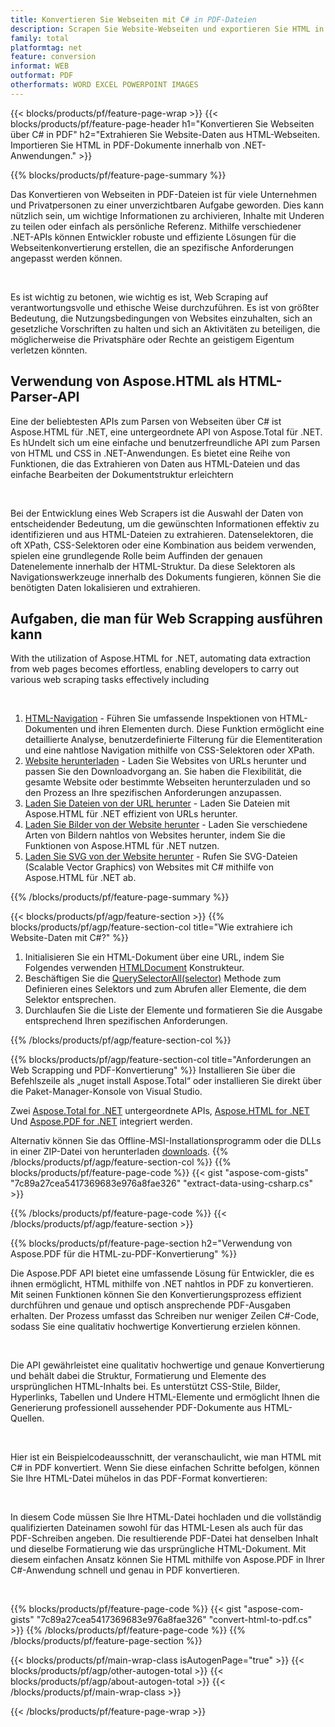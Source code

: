 ```yaml
---
title: Konvertieren Sie Webseiten mit C# in PDF-Dateien
description: Scrapen Sie Website-Webseiten und exportieren Sie HTML in PDF-Dokumente. Entwickeln Sie .NET-Anwendungen, um Website-Daten in PDF zu konvertieren. 
family: total
platformtag: net
feature: conversion
informat: WEB
outformat: PDF
otherformats: WORD EXCEL POWERPOINT IMAGES
---
```

{{< blocks/products/pf/feature-page-wrap >}}
{{< blocks/products/pf/feature-page-header h1="Konvertieren Sie Webseiten über C# in PDF" h2="Extrahieren Sie Website-Daten aus HTML-Webseiten. Importieren Sie HTML in PDF-Dokumente innerhalb von .NET-Anwendungen." >}}

{{% blocks/products/pf/feature-page-summary %}}

<p>Das Konvertieren von Webseiten in PDF-Dateien ist für viele Unternehmen und Privatpersonen zu einer unverzichtbaren Aufgabe geworden. Dies kann nützlich sein, um wichtige Informationen zu archivieren, Inhalte mit Underen zu teilen oder einfach als persönliche Referenz. Mithilfe verschiedener .NET-APIs können Entwickler robuste und effiziente Lösungen für die Webseitenkonvertierung erstellen, die an spezifische Anforderungen angepasst werden können.</p><br />

<p>Es ist wichtig zu betonen, wie wichtig es ist, Web Scraping auf verantwortungsvolle und ethische Weise durchzuführen. Es ist von größter Bedeutung, die Nutzungsbedingungen von Websites einzuhalten, sich an gesetzliche Vorschriften zu halten und sich an Aktivitäten zu beteiligen, die möglicherweise die Privatsphäre oder Rechte an geistigem Eigentum verletzen könnten.</p>

<h2 class="heading-border">Verwendung von Aspose.HTML als HTML-Parser-API</h2>

<p>Eine der beliebtesten APIs zum Parsen von Webseiten über C# ist Aspose.HTML für .NET, eine untergeordnete API von Aspose.Total für .NET. Es hUndelt sich um eine einfache und benutzerfreundliche API zum Parsen von HTML und CSS in .NET-Anwendungen. Es bietet eine Reihe von Funktionen, die das Extrahieren von Daten aus HTML-Dateien und das einfache Bearbeiten der Dokumentstruktur erleichtern</p><br />

<p>Bei der Entwicklung eines Web Scrapers ist die Auswahl der Daten von entscheidender Bedeutung, um die gewünschten Informationen effektiv zu identifizieren und aus HTML-Dateien zu extrahieren. Datenselektoren, die oft XPath, CSS-Selektoren oder eine Kombination aus beidem verwenden, spielen eine grundlegende Rolle beim Auffinden der genauen Datenelemente innerhalb der HTML-Struktur. Da diese Selektoren als Navigationswerkzeuge innerhalb des Dokuments fungieren, können Sie die benötigten Daten lokalisieren und extrahieren.</p>

<h2 class="heading-border">Aufgaben, die man für Web Scrapping ausführen kann</h2>

<p>With the utilization of Aspose.HTML for .NET, automating data extraction from web pages becomes effortless, enabling developers to carry out various web scraping tasks effectively including</p><br />

1. [HTML-Navigation](https://docs.aspose.com/html/net/html-navigation/) - Führen Sie umfassende Inspektionen von HTML-Dokumenten und ihren Elementen durch. Diese Funktion ermöglicht eine detaillierte Analyse, benutzerdefinierte Filterung für die Elementiteration und eine nahtlose Navigation mithilfe von CSS-Selektoren oder XPath.
2. [Website herunterladen](https://docs.aspose.com/html/net/download-website/) - Laden Sie Websites von URLs herunter und passen Sie den Downloadvorgang an. Sie haben die Flexibilität, die gesamte Website oder bestimmte Webseiten herunterzuladen und so den Prozess an Ihre spezifischen Anforderungen anzupassen.
3. [Laden Sie Dateien von der URL herunter](https://docs.aspose.com/html/net/download-file-from-url/) - Laden Sie Dateien mit Aspose.HTML für .NET effizient von URLs herunter.
4. [Laden Sie Bilder von der Website herunter](https://docs.aspose.com/html/net/download-images-from-website/) - Laden Sie verschiedene Arten von Bildern nahtlos von Websites herunter, indem Sie die Funktionen von Aspose.HTML für .NET nutzen.
5. [Laden Sie SVG von der Website herunter](https://docs.aspose.com/html/net/download-svg-from-website/) - Rufen Sie SVG-Dateien (Scalable Vector Graphics) von Websites mit C# mithilfe von Aspose.HTML für .NET ab.

{{% /blocks/products/pf/feature-page-summary  %}}

{{< blocks/products/pf/agp/feature-section >}}
{{% blocks/products/pf/agp/feature-section-col title="Wie extrahiere ich Website-Daten mit C#?" %}}

1. Initialisieren Sie ein HTML-Dokument über eine URL, indem Sie Folgendes verwenden [HTMLDocument](https://reference.aspose.com/html/net/aspose.html/htmldocument/htmldocument/) Konstrukteur.
2. Beschäftigen Sie die [QuerySelectorAll(selector)](https://reference.aspose.com/html/net/aspose.html.dom/document/queryselectorall/) Methode zum Definieren eines Selektors und zum Abrufen aller Elemente, die dem Selektor entsprechen.
3. Durchlaufen Sie die Liste der Elemente und formatieren Sie die Ausgabe entsprechend Ihren spezifischen Anforderungen.
 
{{% /blocks/products/pf/agp/feature-section-col %}}

{{% blocks/products/pf/agp/feature-section-col title="Anforderungen an Web Scrapping und PDF-Konvertierung" %}}
Installieren Sie über die Befehlszeile als „nuget install Aspose.Total“ oder installieren Sie direkt über die Paket-Manager-Konsole von Visual Studio.

Zwei [Aspose.Total for .NET](https://products.aspose.com/total/net/) untergeordnete APIs, [Aspose.HTML for .NET](https://products.aspose.com/html/net/) Und [Aspose.PDF for .NET](https://products.aspose.com/pdf/net/) integriert werden.

Alternativ können Sie das Offline-MSI-Installationsprogramm oder die DLLs in einer ZIP-Datei von herunterladen [downloads](https://releases.aspose.com/total/net).
{{% /blocks/products/pf/agp/feature-section-col %}}
{{% blocks/products/pf/feature-page-code %}}
{{< gist "aspose-com-gists" "7c89a27cea5417369683e976a8fae326" "extract-data-using-csharp.cs" >}}

{{% /blocks/products/pf/feature-page-code %}}
{{< /blocks/products/pf/agp/feature-section >}}

{{% blocks/products/pf/feature-page-section  h2="Verwendung von Aspose.PDF für die HTML-zu-PDF-Konvertierung" %}}
<p>Die Aspose.PDF API bietet eine umfassende Lösung für Entwickler, die es ihnen ermöglicht, HTML mithilfe von .NET nahtlos in PDF zu konvertieren. Mit seinen Funktionen können Sie den Konvertierungsprozess effizient durchführen und genaue und optisch ansprechende PDF-Ausgaben erhalten. Der Prozess umfasst das Schreiben nur weniger Zeilen C#-Code, sodass Sie eine qualitativ hochwertige Konvertierung erzielen können.</p><br />

<p>Die API gewährleistet eine qualitativ hochwertige und genaue Konvertierung und behält dabei die Struktur, Formatierung und Elemente des ursprünglichen HTML-Inhalts bei. Es unterstützt CSS-Stile, Bilder, Hyperlinks, Tabellen und Undere HTML-Elemente und ermöglicht Ihnen die Generierung professionell aussehender PDF-Dokumente aus HTML-Quellen.</p><br />

<p>Hier ist ein Beispielcodeausschnitt, der veranschaulicht, wie man HTML mit C# in PDF konvertiert. Wenn Sie diese einfachen Schritte befolgen, können Sie Ihre HTML-Datei mühelos in das PDF-Format konvertieren:</p><br />

<p>In diesem Code müssen Sie Ihre HTML-Datei hochladen und die vollständig qualifizierten Dateinamen sowohl für das HTML-Lesen als auch für das PDF-Schreiben angeben. Die resultierende PDF-Datei hat denselben Inhalt und dieselbe Formatierung wie das ursprüngliche HTML-Dokument. Mit diesem einfachen Ansatz können Sie HTML mithilfe von Aspose.PDF in Ihrer C#-Anwendung schnell und genau in PDF konvertieren.</p><br />

{{% blocks/products/pf/feature-page-code %}}
{{< gist "aspose-com-gists" "7c89a27cea5417369683e976a8fae326" "convert-html-to-pdf.cs" >}}
{{% /blocks/products/pf/feature-page-code  %}}
{{% /blocks/products/pf/feature-page-section %}}

{{< blocks/products/pf/main-wrap-class isAutogenPage="true" >}}
{{< blocks/products/pf/agp/other-autogen-total >}}
{{< blocks/products/pf/agp/about-autogen-total >}}
{{< /blocks/products/pf/main-wrap-class >}}

{{< /blocks/products/pf/feature-page-wrap >}}